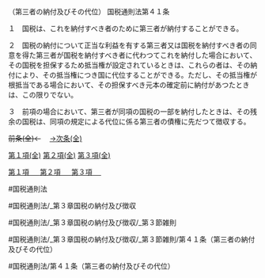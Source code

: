 （第三者の納付及びその代位）
国税通則法第４１条

１　国税は、これを納付すべき者のために第三者が納付することができる。

２　国税の納付について正当な利益を有する第三者又は国税を納付すべき者の同意を得た第三者が国税を納付すべき者に代わつてこれを納付した場合において、その国税を担保するため抵当権が設定されているときは、これらの者は、その納付により、その抵当権につき国に代位することができる。ただし、その抵当権が根抵当である場合において、その担保すべき元本の確定前に納付があつたときは、この限りでない。

３　前項の場合において、第三者が同項の国税の一部を納付したときは、その残余の国税は、同項の規定による代位に係る第三者の債権に先だつて徴収する。

~~前条(全)←~~　  [→次条(全)](国税通則法＿＿＿＿＿第４２条_.md)

[第１項(全)](国税通則法＿＿＿＿＿第４１条第１項_.md)  [第２項(全)](国税通則法＿＿＿＿＿第４１条第２項_.md)  [第３項(全)](国税通則法＿＿＿＿＿第４１条第３項_.md)  

[第１項 　 ](国税通則法＿＿＿＿＿第４１条第１項.md)  [第２項 　 ](国税通則法＿＿＿＿＿第４１条第２項.md)  [第３項 　 ](国税通則法＿＿＿＿＿第４１条第３項.md)  

#国税通則法

#国税通則法/_第３章国税の納付及び徴収

#国税通則法/_第３章国税の納付及び徴収/_第３節雑則

#国税通則法/_第３章国税の納付及び徴収/_第３節雑則/第４１条（第三者の納付及びその代位）

#国税通則法/第４１条（第三者の納付及びその代位）

